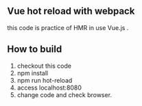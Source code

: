 ## Vue hot reload with webpack

this code is practice of HMR in use Vue.js .

## How to build

1. checkout this code
1. npm install
1. npm run hot-reload
1. access localhost:8080
1. change code and check browser.
